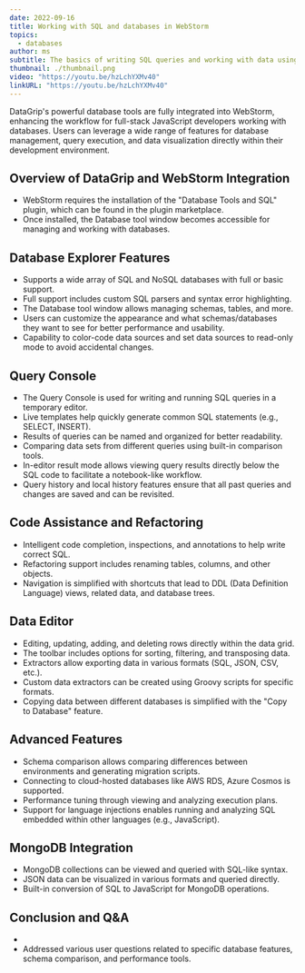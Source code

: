 ```yaml
---
date: 2022-09-16
title: Working with SQL and databases in WebStorm
topics:
  - databases
author: ms
subtitle: The basics of writing SQL queries and working with data using the Database Tools and SQL plugin for WebStorm.
thumbnail: ./thumbnail.png
video: "https://youtu.be/hzLchYXMv40"
linkURL: "https://youtu.be/hzLchYXMv40"
---
```


DataGrip's powerful database tools are fully integrated into WebStorm, enhancing the workflow for full-stack JavaScript developers working with databases. Users can leverage a wide range of features for database management, query execution, and data visualization directly within their development environment.

## Overview of DataGrip and WebStorm Integration

- WebStorm requires the installation of the "Database Tools and SQL" plugin, which can be found in the plugin marketplace.
- Once installed, the Database tool window becomes accessible for managing and working with databases.

## Database Explorer Features

- Supports a wide array of SQL and NoSQL databases with full or basic support.
- Full support includes custom SQL parsers and syntax error highlighting.
- The Database tool window allows managing schemas, tables, and more.
- Users can customize the appearance and what schemas/databases they want to see for better performance and usability.
- Capability to color-code data sources and set data sources to read-only mode to avoid accidental changes.

## Query Console

- The Query Console is used for writing and running SQL queries in a temporary editor.
- Live templates help quickly generate common SQL statements (e.g., SELECT, INSERT).
- Results of queries can be named and organized for better readability.
- Comparing data sets from different queries using built-in comparison tools.
- In-editor result mode allows viewing query results directly below the SQL code to facilitate a notebook-like workflow.
- Query history and local history features ensure that all past queries and changes are saved and can be revisited.

## Code Assistance and Refactoring

- Intelligent code completion, inspections, and annotations to help write correct SQL.
- Refactoring support includes renaming tables, columns, and other objects.
- Navigation is simplified with shortcuts that lead to DDL (Data Definition Language) views, related data, and database trees.

## Data Editor

- Editing, updating, adding, and deleting rows directly within the data grid.
- The toolbar includes options for sorting, filtering, and transposing data.
- Extractors allow exporting data in various formats (SQL, JSON, CSV, etc.).
- Custom data extractors can be created using Groovy scripts for specific formats.
- Copying data between different databases is simplified with the "Copy to Database" feature.

## Advanced Features

- Schema comparison allows comparing differences between environments and generating migration scripts.
- Connecting to cloud-hosted databases like AWS RDS, Azure Cosmos is supported.
- Performance tuning through viewing and analyzing execution plans.
- Support for language injections enables running and analyzing SQL embedded within other languages (e.g., JavaScript).

## MongoDB Integration

- MongoDB collections can be viewed and queried with SQL-like syntax.
- JSON data can be visualized in various formats and queried directly.
- Built-in conversion of SQL to JavaScript for MongoDB operations.

## Conclusion and Q&A

-
- Addressed various user questions related to specific database features, schema comparison, and performance tools.
